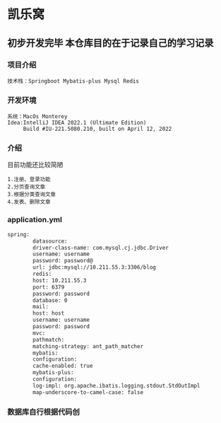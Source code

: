 # 凯乐窝

## 初步开发完毕 本仓库目的在于记录自己的学习记录

### 项目介绍

```
技术栈：Springboot Mybatis-plus Mysql Redis
```

### 开发环境

```
系统：MacOs Monterey
Idea:IntelliJ IDEA 2022.1 (Ultimate Edition)
     Build #IU-221.5080.210, built on April 12, 2022
```

### 介绍

目前功能还比较简陋

    1.注册、登录功能
    2.分页查询文章
    3.根据分类查询文章
    4.发表、删除文章

### application.yml

```xml
spring:
        datasource:
        driver-class-name: com.mysql.cj.jdbc.Driver
        username: username
        password: password@
        url: jdbc:mysql://10.211.55.3:3306/blog
        redis:
        host: 10.211.55.3
        port: 6379
        password: password
        database: 0
        mail:
        host: host
        username: username
        password: password
        mvc:
        pathmatch:
        matching-strategy: ant_path_matcher
        mybatis:
        configuration:
        cache-enabled: true
        mybatis-plus:
        configuration:
        log-impl: org.apache.ibatis.logging.stdout.StdOutImpl
        map-underscore-to-camel-case: false
```

### 数据库自行根据代码创